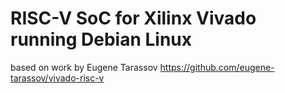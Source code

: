 # RISC-V SoC for Xilinx Vivado running Debian Linux

based on work by Eugene Tarassov https://github.com/eugene-tarassov/vivado-risc-v

